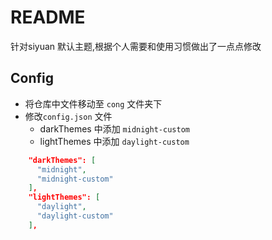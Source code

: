 # README
针对siyuan 默认主题,根据个人需要和使用习惯做出了一点点修改

## Config
- 将仓库中文件移动至 `cong` 文件夹下
- 修改`config.json` 文件
    - darkThemes 中添加 `midnight-custom`
    - lightThemes 中添加 `daylight-custom`

```json
    "darkThemes": [
      "midnight",
      "midnight-custom"
    ],
    "lightThemes": [
      "daylight",
      "daylight-custom"
    ],
```
